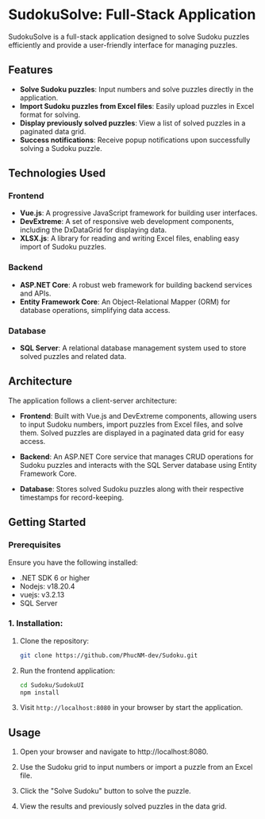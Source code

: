 # SudokuSolve: Full-Stack Application  

SudokuSolve is a full-stack application designed to solve Sudoku puzzles efficiently and provide a user-friendly interface for managing puzzles.  

## Features  
- **Solve Sudoku puzzles**: Input numbers and solve puzzles directly in the application.  
- **Import Sudoku puzzles from Excel files**: Easily upload puzzles in Excel format for solving.  
- **Display previously solved puzzles**: View a list of solved puzzles in a paginated data grid.  
- **Success notifications**: Receive popup notifications upon successfully solving a Sudoku puzzle.  

## Technologies Used  

### Frontend  
- **Vue.js**: A progressive JavaScript framework for building user interfaces.  
- **DevExtreme**: A set of responsive web development components, including the DxDataGrid for displaying data.  
- **XLSX.js**: A library for reading and writing Excel files, enabling easy import of Sudoku puzzles.  

### Backend  
- **ASP.NET Core**: A robust web framework for building backend services and APIs.  
- **Entity Framework Core**: An Object-Relational Mapper (ORM) for database operations, simplifying data access.  

### Database  
- **SQL Server**: A relational database management system used to store solved puzzles and related data.  

## Architecture  
The application follows a client-server architecture:  

- **Frontend**: Built with Vue.js and DevExtreme components, allowing users to input Sudoku numbers, import puzzles from Excel files, and solve them. Solved puzzles are displayed in a paginated data grid for easy access.  
  
- **Backend**: An ASP.NET Core service that manages CRUD operations for Sudoku puzzles and interacts with the SQL Server database using Entity Framework Core.  
  
- **Database**: Stores solved Sudoku puzzles along with their respective timestamps for record-keeping.  

## Getting Started

### Prerequisites  
Ensure you have the following installed:  
- .NET SDK 6  or higher  
- Nodejs: v18.20.4
- vuejs: v3.2.13
- SQL Server  

### 1. Installation:  
1. Clone the repository:
    ```bash  
    git clone https://github.com/PhucNM-dev/Sudoku.git
    ```

2. Run the frontend application:

   ```bash
   cd Sudoku/SudokuUI
   npm install
   ```

4. Visit `http://localhost:8080` in your browser by start the application.

## Usage
1. Open your browser and navigate to http://localhost:8080.

2. Use the Sudoku grid to input numbers or import a puzzle from an Excel file.

3. Click the "Solve Sudoku" button to solve the puzzle.

4. View the results and previously solved puzzles in the data grid.

